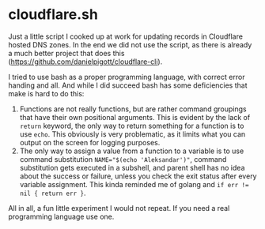 # cloudflare.sh
Just a little script I cooked up at work for updating records in Cloudflare hosted DNS zones. In the end we did not use the script, as there is already a much better project that does this (https://github.com/danielpigott/cloudflare-cli).

I tried to use bash as a proper programming language, with correct error handing and all. And while I did succeed bash has some deficiencies that make is hard to do this:

1) Functions are not really functions, but are rather command groupings that have their own positional arguments. This is evident by the lack of `return` keyword, the only way to return something for a function is to use `echo`. This obviously is very problematic, as it limits what you can output on the screen for logging purposes.
2) The only way to assign a value from a function to a variable is to use command substitution `NAME="$(echo 'Aleksandar')"`, command substitution gets executed in a subshell, and parent shell has no idea about the success or failure, unless you check the exit status after every variable assignment. This kinda reminded me of golang and `if err != nil { return err }`.

All in all, a fun little experiment I would not repeat. If you need a real programming language use one.
